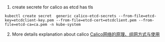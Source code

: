 1. create secrete for calico as etcd has tls
```
kubectl create secret  generic calico-etcd-secrets --from-file=etcd-key=etcdclient-key.pem --from-file=etcd-cert=etcdclient.pem --from-file=etcd-ca=ca.pem -n kube-system
```

2. More details explanation about calico [Calico网络的原理、组网方式与使用](http://www.lijiaocn.com/%E9%A1%B9%E7%9B%AE/2017/04/11/calico-usage.html)